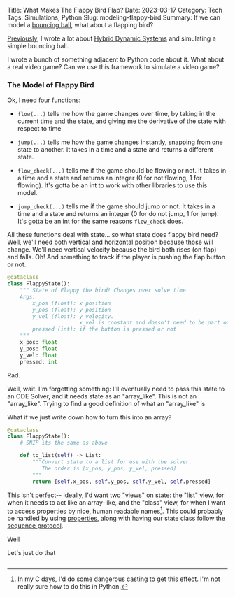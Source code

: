 Title: What Makes The Flappy Bird Flap?
Date: 2023-03-17
Category: Tech
Tags: Simulations, Python
Slug: modeling-flappy-bird
Summary: If we can model a [bouncing ball]({filename}/bouncing-balls.md), what about a flapping bird?

[Previously]({filename}/bouncing-balls.md), I wrote a lot about [Hybrid Dynamic Systems]({https://dl.acm.org/doi/pdf/10.1145/3337722.3337757}) and simulating a simple bouncing ball.

I wrote a bunch of something adjacent to Python code about it. What about a real video game? Can we use this framework to simulate a video game?

### The Model of Flappy Bird
Ok, I need four functions:  

* ```flow(...)``` tells me how the game changes over time, by taking in the current time and the state, and giving me the derivative of the state with respect to time  

* ```jump(...)``` tells me how the game changes instantly, snapping from one state to another. It takes in a time and a state and returns a different state.  

* ```flow_check(...)``` tells me if the game should be flowing or not. It takes in a time and a state and returns an integer (0 for not flowing, 1 for flowing). It's gotta be an int to work with other libraries to use this model.  

* ```jump_check(...)``` tells me if the game should jump or not. It takes in a time and a state and returns an integer (0 for do not jump, 1 for jump). It's gotta be an int for the same reasons ```flow_check``` does.  

All these functions deal with state... so what state does flappy bird need? Well, we'll need both vertical and horizontal position because those will change. We'll need vertical velocity because the bird both rises (on flap) and falls. Oh! And something to track if the player is pushing the flap button or not.

```python
@dataclass
class FlappyState():
    """ State of Flappy the bird! Changes over solve time.
    Args:
        x_pos (float): x position
        y_pos (float): y position
        y_vel (float): y velocity.
                       x_vel is constant and doesn't need to be part of state.
        pressed (int): if the button is pressed or not
    """
    x_pos: float
    y_pos: float
    y_vel: float
    pressed: int
```

Rad.

Well, wait. I'm forgetting something: I'll eventually need to pass this state to an ODE Solver, and it needs state as an "array_like". This is not an "array_like". Trying to find a good definition of what an "array_like" is

What if we just write down how to turn this into an array?

```python 
@dataclass
class FlappyState():
    # SNIP its the same as above

    def to_list(self) -> List:
        """Convert state to a list for use with the solver.
           The order is [x_pos, y_pos, y_vel, pressed]
        """
        return [self.x_pos, self.y_pos, self.y_vel, self.pressed]
```

This isn't perfect-- ideally, I'd want two "views" on state: the "list" view, for when it needs to act like an array-like, and the "class" view, for when I want to access properties by nice, human readable names[^1]. This could probably be handled by using [properties](https://docs.python.org/3/library/functions.html?highlight=property#property), along with having our state class follow the [sequence protocol](https://docs.python.org/3/glossary.html#term-sequence).

Well

Let's just do that

```python
```


[^1]: In my C days, I'd do some dangerous casting to get this effect. I'm not really sure how to do this in Python.